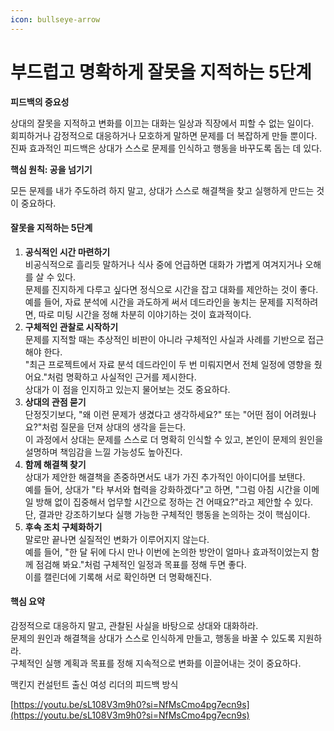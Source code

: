 ```yaml
---
icon: bullseye-arrow
---
```


# 부드럽고 명확하게 잘못을 지적하는 5단계

**피드백의 중요성**

상대의 잘못을 지적하고 변화를 이끄는 대화는 일상과 직장에서 피할 수 없는 일이다.\
회피하거나 감정적으로 대응하거나 모호하게 말하면 문제를 더 복잡하게 만들 뿐이다.\
진짜 효과적인 피드백은 상대가 스스로 문제를 인식하고 행동을 바꾸도록 돕는 데 있다.

**핵심 원칙: 공을 넘기기**

모든 문제를 내가 주도하려 하지 말고, 상대가 스스로 해결책을 찾고 실행하게 만드는 것이 중요하다.

#### 잘못을 지적하는 5단계

1. **공식적인 시간 마련하기**\
   비공식적으로 흘리듯 말하거나 식사 중에 언급하면 대화가 가볍게 여겨지거나 오해를 살 수 있다.\
   문제를 진지하게 다루고 싶다면 정식으로 시간을 잡고 대화를 제안하는 것이 좋다.\
   예를 들어, 자료 분석에 시간을 과도하게 써서 데드라인을 놓치는 문제를 지적하려면, 따로 미팅 시간을 정해 차분히 이야기하는 것이 효과적이다.
2. **구체적인 관찰로 시작하기**\
   문제를 지적할 때는 추상적인 비판이 아니라 구체적인 사실과 사례를 기반으로 접근해야 한다.\
   "최근 프로젝트에서 자료 분석 데드라인이 두 번 미뤄지면서 전체 일정에 영향을 줬어요."처럼 명확하고 사실적인 근거를 제시한다.\
   상대가 이 점을 인지하고 있는지 물어보는 것도 중요하다.
3. **상대의 관점 묻기**\
   단정짓기보다, "왜 이런 문제가 생겼다고 생각하세요?" 또는 "어떤 점이 어려웠나요?"처럼 질문을 던져 상대의 생각을 듣는다.\
   이 과정에서 상대는 문제를 스스로 더 명확히 인식할 수 있고, 본인이 문제의 원인을 설명하며 책임감을 느낄 가능성도 높아진다.
4. **함께 해결책 찾기**\
   상대가 제안한 해결책을 존중하면서도 내가 가진 추가적인 아이디어를 보탠다.\
   예를 들어, 상대가 "타 부서와 협력을 강화하겠다"고 하면, "그럼 아침 시간을 이메일 방해 없이 집중해서 업무할 시간으로 정하는 건 어때요?"라고 제안할 수 있다.\
   단, 결과만 강조하기보다 실행 가능한 구체적인 행동을 논의하는 것이 핵심이다.
5. **후속 조치 구체화하기**\
   말로만 끝나면 실질적인 변화가 이루어지지 않는다.\
   예를 들어, "한 달 뒤에 다시 만나 이번에 논의한 방안이 얼마나 효과적이었는지 함께 점검해 봐요."처럼 구체적인 일정과 목표를 정해 두면 좋다.\
   이를 캘린더에 기록해 서로 확인하면 더 명확해진다.

#### 핵심 요약

감정적으로 대응하지 말고, 관찰된 사실을 바탕으로 상대와 대화하라.\
문제의 원인과 해결책을 상대가 스스로 인식하게 만들고, 행동을 바꿀 수 있도록 지원하라.\
구체적인 실행 계획과 목표를 정해 지속적으로 변화를 이끌어내는 것이 중요하다.



맥킨지 컨설턴트 출신 여성 리더의 피드백 방식&#x20;

[https://youtu.be/sL108V3m9h0?si=NfMsCmo4pg7ecn9s](https://youtu.be/sL108V3m9h0?si=NfMsCmo4pg7ecn9s)
